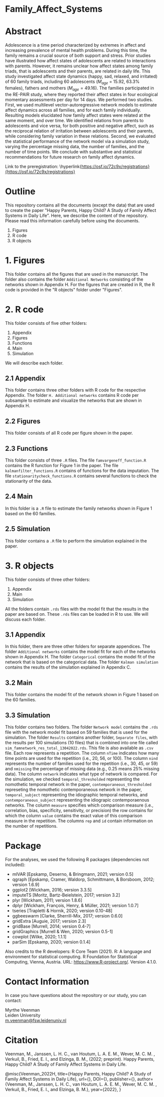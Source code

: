 # Family_Affect_Systems

# Abstract 

Adolescence is a time period characterized by extremes in affect and increasing prevalence of mental health problems. During this time, the family remains a crucial source of both support and stress. Prior studies have illustrated how affect states of adolescents are related to interactions with parents. However, it remains unclear how affect states among family triads, that is adolescents and their parents, are related in daily life. This study investigated affect state dynamics (happy, sad, relaxed, and irritated) of 60 family triads, including 60 adolescents ($M_{age}$ = 15.92, $63.3$\% females), fathers and mothers ($M_{age} = 49.16$). The families participated in the RE-PAIR study, where they reported their affect states in four ecological momentary assessments per day for 14 days. We performed two studies. First, we used multilevel vector-autoregressive network models to estimate affect dynamics across all families, and for each family individually. Resulting models elucidated how family affect states were related at the same moment, and over time. We identified relations from parents to adolescents and vice versa, for both positive and negative affect, such as the reciprocal relation of irritation between adolescents and their parents, while considering family variation in these relations. Second, we evaluated the statistical performance of the network model via a simulation study, varying the percentage missing data, the number of families, and the number of time points. We conclude with substantive and statistical recommendations for future research on family affect dynamics. 

Link to the preregistration: \hyperlink{https://osf.io/72c9x/registrations}{https://osf.io/72c9x/registrations}

# Outline 

This repository contains all the documents (except the data) that are used to create the paper "Happy Parents, Happy Child? A Study of Family Affect Systems in Daily Life". Here, we describe the content of the repository. Please read this information carefully before using the documents.

1. Figures 
2. R code 
3. R objects 

# 1. Figures 

This folder contains all the figures that are used in the manuscript. The folder also contains the folder `Additional Networks` consisting of the networks shown in Appendix H. For the figures that are created in R, the R code is provided in the "R objects" folder under "Figures". 

# 2. R code 

This folder consists of five other folders: 

1. Appendix 
2. Figures 
3. Functions 
4. Main 
5. Simulation 

We will describe each folder. 

## 2.1 Appendix 

This folder contains three other folders with R code for the respective Appendix. The folder `H. Additional networks` contains R code per subsample to estimate and visualize the networks that are shown in Appendix H. 

## 2.2 Figures 

This folder consists of all R code per figure shown in the paper. 

## 2.3 Functions 

This folder consists of three `.R` files. The file `famvargeneff_function.R` contains the R function for Figure 1 in the paper. The file `kalmanfilter_functions.R` contains of functions for the data imputation. The file `stationaritycheck_functions.R` contains several functions to check the stationarity of the data. 

## 2.4 Main 

In this folder is a `.R` file to estimate the family networks shown in Figure 1 based on the 60 families. 

## 2.5 Simulation 

This folder contains a `.R` file to perform the simulation explained in the paper. 

# 3. R objects 

This folder consists of three other folders: 

1. Appendix 
2. Main 
3. Simulation 

All the folders contain `.rds` files with the model fit that the results in the paper are based on. These `.rds` files can be loaded in R to use. We will discuss each folder. 

## 3.1 Appendix 

In this folder, there are three other folders for separate appendices. The folder `Additional networks` contains the model fit for each of the networks shown in Appendix H. The folder `Categorical` contains the model fit of the network that is based on the categorical data. The folder `Kalman simulation` contains the results of the simulation explained in Appendix C. 

## 3.2 Main 

This folder contains the model fit of the network shown in Figure 1 based on the 60 families. 

## 3.3 Simulation 

This folder contains two folders. The folder `Network model` contains the `.rds` file with the network model fit based on 59 families that is used for the simulation. The folder `Results` contains another folder, `Separate files`, with the results per 100 simulations (10 files) that is combined into one file called `sim_famnetwork_res_total_13042022.rds`. This file is also available as `.csv` file. Each row represents a repetition. The column `nTime` indicates how many time points are used for the repetition (i.e., 20, 56, or 100). The column `nind` represents the number of families used for the repetition (i.e., 30, 45, or 59) and `nmissing` the percentage of missing data (e.g., 0.25 means 25% missing data). The column `network` indicates what type of network is compared. For the simulation, we checked `temporal_thresholded` representing the nomothetic temporal network in the paper, `contemporaneous_thresholded` represeting the nomothetic contemporaneous network in the paper, `temporal_subject` representing the idiographic temporal networks, and `contemporaneous_subject` representing the idiograpic contemporaenous networks. The column `measure` specifies which comparison measure (i.e., correlation, bias, specificity, sensitivity, or precision) the row contains for which the column `value` contains the exact value of this comparison measure in the repetition. The columns `rep` and `id` contain information on the number of repetitions. 

# Package 

For the analyses, we used the following R packages (dependencies not included): 

- mlVAR [Epskamp, Deserno, & Bringmann, 2021; version 0.5]
- qgraph [Epskamp, Cramer, Waldorp, Schmittmann, & Borsboom, 2012; version 1.6.9]
- ggplot2 [Wickham, 2016; version 3.3.5]
- imputeTS [Moritz, Bartz-Beielstein, 2017; version 3.2]
- plyr [Wickham, 2011; version 1.8.6]
- dplyr [Wickham, François, Henry, & Müller, 2021; version 1.0.7]
- tseries [Trapletti & Hornik, 2020; version 0.10-48]
- ggbeeswarm [Clarke, Sherrill-Mix, 2017; version 0.6.0]
- gridExtra [Auguie, 2017; version 2.3]
- gridBase [Murrell, 2014; version 0.4-7]
- gridGraphics [Murrell & Wen, 2020; version 0.5-1]
- cowplot [Wilke, 2020; 1.1.1]
- parSim [Epskamp, 2020; version 0.1.4]

Also credits to the R developers: R Core Team (2021). R: A language and environment for statistical computing. R Foundation for Statistical Computing, Vienna, Austria. URL: https://www.R-project.org/. Version 4.1.0.  


# Contact Information 
In case you have questions about the repository or our study, you can contact: 

Myrthe Veenman  
Leiden University  
m.veenman@fsw.leidenuniv.nl 

# Citation 
Veenman, M., Janssen, L. H. C., van Houtum, L. A. E. M., Wever, M. C. M. , Verkuil, B., Fried, E. I., and Elzinga, B. M., (2022; preprint). Happy Parents, Happy Child? A Study of Family Affect Systems in Daily Life. 

@misc{Veenman_2022H,
 title={Happy Parents, Happy Child? A Study of Family Affect Systems in Daily Life},
 url={},
 DOI={},
 publisher={},
 author={Veenman, M., Janssen, L. H. C., van Houtum, L. A. E. M., Wever, M. C. M. , Verkuil, B., Fried, E. I., and Elzinga, B. M.},
 year={2022},
}



